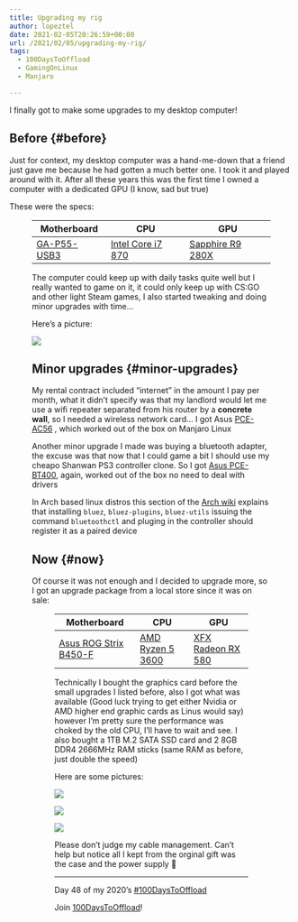 ```yaml
---
title: Upgrading my rig
author: lopeztel
date: 2021-02-05T20:26:59+00:00
url: /2021/02/05/upgrading-my-rig/
tags:
  - 100DaysToOffload
  - GamingOnLinux
  - Manjaro

---
```


I finally got to make some upgrades to my desktop computer!

## Before {#before}

Just for context, my desktop computer was a hand-me-down that a friend just gave me because he had gotten a much better one. I took it and played around with it. After all these years this was the first time I owned a computer with a dedicated GPU (I know, sad but true)

These were the specs:<figure class="wp-block-table">

| Motherboard                                                                                                                                           | CPU                                                                                                                                                                                     | GPU                                                                                                                                                                               |
| ----------------------------------------------------------------------------------------------------------------------------------------------------- | --------------------------------------------------------------------------------------------------------------------------------------------------------------------------------------- | --------------------------------------------------------------------------------------------------------------------------------------------------------------------------------- |
| [GA-P55-USB3](https://www.gigabyte.com/Motherboard/GA-P55-USB3-rev-10/support#support-dl-driver) | [Intel Core i7 870](https://ark.intel.com/content/www/us/en/ark/products/41315/intel-core-i7-870-processor-8m-cache-2-93-ghz.html) | [Sapphire R9 280X](https://www.amd.com/en/support/graphics/amd-radeon-r9-series/amd-radeon-r9-200-series/amd-radeon-r9-280x) |</figure> 

The computer could keep up with daily tasks quite well but I really wanted to game on it, it could only keep up with CS:GO and other light Steam games, I also started tweaking and doing minor upgrades with time&#8230;

Here&#8217;s a picture: 

![](https://lopeztel.noho.st/piwigo/_data/i/galleries/blog_media/20210205-201200-me.jpg#center)

## Minor upgrades {#minor-upgrades}

My rental contract included &#8220;internet&#8221; in the amount I pay per month, what it didn&#8217;t specify was that my landlord would let me use a wifi repeater separated from his router by a **concrete wall**, so I needed a wireless network card&#8230; I got Asus [PCE-AC56](https://www.asus.com/us/Networking/PCEAC56/) , which worked out of the box on Manjaro Linux

Another minor upgrade I made was buying a bluetooth adapter, the excuse was that now that I could game a bit I should use my cheapo Shanwan PS3 controller clone. So I got [Asus PCE-BT400](https://www.asus.com/us/Networking/USBBT400/), again, worked out of the box no need to deal with drivers

In Arch based linux distros this section of the [Arch wiki](https://wiki.archlinux.org/index.php/Gamepad#PlayStation_3.2F4_controller) explains that installing `bluez`, `bluez-plugins`, `bluez-utils` issuing the command `bluetoothctl` and pluging in the controller should register it as a paired device

## Now {#now}

Of course it was not enough and I decided to upgrade more, so I got an upgrade package from a local store since it was on sale:<figure class="wp-block-table">

| Motherboard                                                                                                                                                 | CPU                                                                                                                           | GPU                                                                                                                                                |
| ----------------------------------------------------------------------------------------------------------------------------------------------------------- | ----------------------------------------------------------------------------------------------------------------------------- | -------------------------------------------------------------------------------------------------------------------------------------------------- |
| [Asus ROG Strix B450-F](https://rog.asus.com/us/motherboards/rog-strix/rog-strix-b450-f-gaming-model/) | [AMD Ryzen 5 3600](https://www.amd.com/en/products/cpu/amd-ryzen-5-3600) | [XFX Radeon RX 580](https://www.xfxforce.com/gpus/amd-radeon-tm-rx-580-gts-xxx-edition-8gb-3) |</figure> 

Technically I bought the graphics card before the small upgrades I listed before, also I got what was available (Good luck trying to get either Nvidia or AMD higher end graphic cards as Linus would say) however I&#8217;m pretty sure the performance was choked by the old CPU, I&#8217;ll have to wait and see. I also bought a 1TB M.2 SATA SSD card and 2 8GB DDR4 2666MHz RAM sticks (same RAM as before, just double the speed)

Here are some pictures:

![](https://lopeztel.noho.st/piwigo/_data/i/galleries/blog_media/20210204-203613-me.jpg#center)

![](https://lopeztel.noho.st/piwigo/_data/i/galleries/blog_media/20210120-222118-me.jpg#center)

![](https://lopeztel.noho.st/piwigo/_data/i/galleries/blog_media/20210205-074837-me.jpg#center)

Please don&#8217;t judge my cable management. Can&#8217;t help but notice all I kept from the orginal gift was the case and the power supply 🙂 

---

Day 48 of my 2020&#8217;s [#100DaysToOffload](https://lopeztel.xyz/blog/tags/100daystooffload/)

Join [100DaysToOffload][1]!

 [1]: https://100daystooffload.com/

